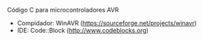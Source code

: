 ﻿Código C para microcontroladores AVR
- Compidador: WinAVR (https://sourceforge.net/projects/winavr)
- IDE: Code::Block (http://www.codeblocks.org)
